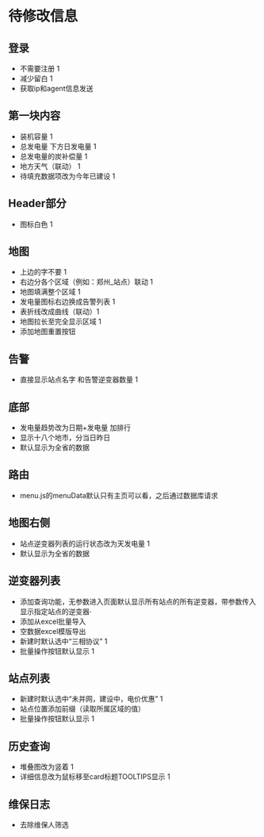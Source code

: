 # 待修改信息

## 登录

* 不需要注册 1
* 减少留白 1
* 获取ip和agent信息发送 

## 第一块内容

* 装机容量 1
* 总发电量  下方日发电量 1
* 总发电量的炭补偿量 1
* 地方天气（联动） 1
* 待填充数据项改为今年已建设 1

## Header部分

* 图标白色 1

## 地图

* 上边的字不要 1
* 右边分各个区域（例如：郑州_站点）联动 1
* 地图填满整个区域 1
* 发电量图标右边换成告警列表 1
* 表折线改成曲线（联动）1
* 地图拉长至完全显示区域 1
* 添加地图重置按钮

## 告警  

* 直接显示站点名字 和告警逆变器数量 1

## 底部  

* 发电量趋势改为日期+发电量 加排行
* 显示十八个地市，分当日昨日
* 默认显示为全省的数据

## 路由

* menu.js的menuData默认只有主页可以看，之后通过数据库请求

## 地图右侧

* 站点逆变器列表的运行状态改为天发电量 1
* 默认显示为全省的数据

## 逆变器列表

* 添加查询功能，无参数进入页面默认显示所有站点的所有逆变器，带参数传入显示指定站点的逆变器·
* 添加从excel批量导入
* 空数据excel模版导出
* 新建时默认选中“三相协议” 1
* 批量操作按钮默认显示 1

## 站点列表

* 新建时默认选中“未并网，建设中，电价优惠” 1
* 站点位置添加前缀（读取所属区域的值）
* 批量操作按钮默认显示 1

## 历史查询

* 堆叠图改为竖着 1
* 详细信息改为鼠标移至card标题TOOLTIPS显示 1

## 维保日志

* 去除维保人筛选